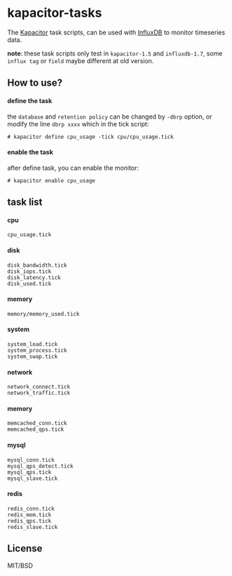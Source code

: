 # kapacitor-tasks

The [Kapacitor](https://docs.influxdata.com/kapacitor/v1.5/) task scripts, can be used with [InfluxDB](https://docs.influxdata.com/influxdb/v1.7/) to monitor timeseries data.

**note**: these task scripts only test in `kapacitor-1.5` and `influxdb-1.7`, some `influx tag` or `field` maybe different at old version. 

## How to use?

#### define the task

the `database` and `retention policy` can be changed by `-dbrp` option, or modify the line `dbrp xxxx` which in the tick script:
```
# kapacitor define cpu_usage -tick cpu/cpu_usage.tick
```

#### enable the task
after define task, you can enable the monitor:
```
# kapacitor enable cpu_usage
```

## task list

#### cpu
```
cpu_usage.tick
```
#### disk
```
disk_bandwidth.tick
disk_iops.tick
disk_latency.tick
disk_used.tick
```
#### memory
```
memory/memory_used.tick
```
#### system
```
system_load.tick
system_process.tick
system_swap.tick
```
#### network
```
network_connect.tick
network_traffic.tick
```
#### memory
```
memcached_conn.tick
memcached_qps.tick
```
#### mysql
```
mysql_conn.tick
mysql_qps_detect.tick
mysql_qps.tick
mysql_slave.tick
```
#### redis
```
redis_conn.tick
redis_mem.tick
redis_qps.tick
redis_slave.tick
```

## License

MIT/BSD
